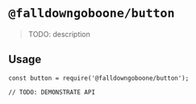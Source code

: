 # `@falldowngoboone/button`

> TODO: description

## Usage

```
const button = require('@falldowngoboone/button');

// TODO: DEMONSTRATE API
```
